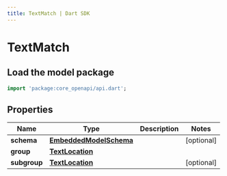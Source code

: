 ```yaml
---
title: TextMatch | Dart SDK
---
```


# TextMatch

## Load the model package
```dart
import 'package:core_openapi/api.dart';
```

## Properties
Name | Type | Description | Notes
------------ | ------------- | ------------- | -------------
**schema** | [**EmbeddedModelSchema**](EmbeddedModelSchema) |  | [optional] 
**group** | [**TextLocation**](TextLocation) |  | 
**subgroup** | [**TextLocation**](TextLocation) |  | [optional] 




